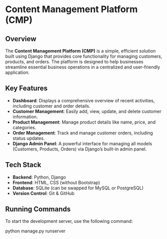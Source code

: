 
# Content Management Platform (CMP)

## Overview

The **Content Management Platform (CMP)** is a simple, efficient solution built using Django that provides core functionality for managing customers, products, and orders. The platform is designed to help businesses streamline essential business operations in a centralized and user-friendly application.

## Key Features

- **Dashboard**: Displays a comprehensive overview of recent activities, including customer and order details.
- **Customer Management**: Easily add, view, update, and delete customer information.
- **Product Management**: Manage product details like name, price, and categories.
- **Order Management**: Track and manage customer orders, including status updates.
- **Django Admin Panel**: A powerful interface for managing all models (Customers, Products, Orders) via Django’s built-in admin panel.

## Tech Stack

- **Backend**: Python, Django
- **Frontend**: HTML, CSS (without Bootstrap)
- **Database**: SQLite (can be swapped for MySQL or PostgreSQL)
- **Version Control**: Git & GitHub

## Running Commands

To start the development server, use the following command:

python manage.py runserver



